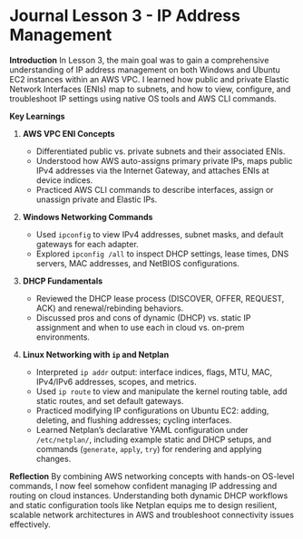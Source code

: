 # Journal Lesson 3 - IP Address Management

**Introduction**
In Lesson 3, the main goal was to gain a comprehensive understanding of IP address management on both Windows and Ubuntu EC2 instances within an AWS VPC. I learned how public and private Elastic Network Interfaces (ENIs) map to subnets, and how to view, configure, and troubleshoot IP settings using native OS tools and AWS CLI commands.

**Key Learnings**

1. **AWS VPC ENI Concepts**
   - Differentiated public vs. private subnets and their associated ENIs.
   - Understood how AWS auto-assigns primary private IPs, maps public IPv4 addresses via the Internet Gateway, and attaches ENIs at device indices.
   - Practiced AWS CLI commands to describe interfaces, assign or unassign private and Elastic IPs.

2. **Windows Networking Commands**
   - Used `ipconfig` to view IPv4 addresses, subnet masks, and default gateways for each adapter.
   - Explored `ipconfig /all` to inspect DHCP settings, lease times, DNS servers, MAC addresses, and NetBIOS configurations.

3. **DHCP Fundamentals**
   - Reviewed the DHCP lease process (DISCOVER, OFFER, REQUEST, ACK) and renewal/rebinding behaviors.
   - Discussed pros and cons of dynamic (DHCP) vs. static IP assignment and when to use each in cloud vs. on-prem environments.

4. **Linux Networking with `ip` and Netplan**
   - Interpreted `ip addr` output: interface indices, flags, MTU, MAC, IPv4/IPv6 addresses, scopes, and metrics.
   - Used `ip route` to view and manipulate the kernel routing table, add static routes, and set default gateways.
   - Practiced modifying IP configurations on Ubuntu EC2: adding, deleting, and flushing addresses; cycling interfaces.
   - Learned Netplan’s declarative YAML configuration under `/etc/netplan/`, including example static and DHCP setups, and commands (`generate`, `apply`, `try`) for rendering and applying changes.

**Reflection**
By combining AWS networking concepts with hands-on OS-level commands, I now feel somehow confident managing IP addressing and routing on cloud instances. Understanding both dynamic DHCP workflows and static configuration tools like Netplan equips me to design resilient, scalable network architectures in AWS and troubleshoot connectivity issues effectively.